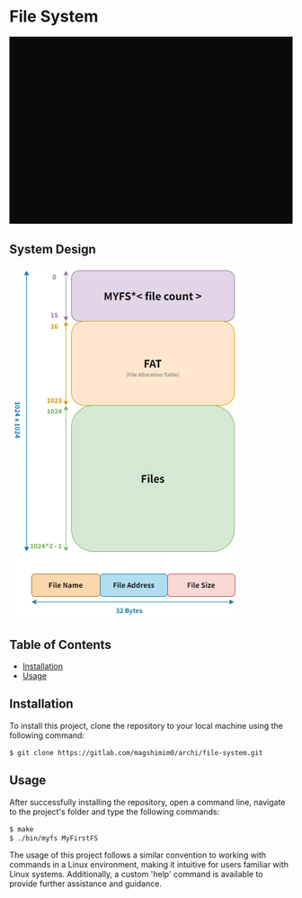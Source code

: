 # File System

![Project Demonstration GIF](fileSystem.gif)


## System Design
![System Design Image](Diagram.png)


## Table of Contents

- [Installation](#installation)
- [Usage](#usage)


## Installation

To install this project, clone the repository to your local machine using the following command:

```console
$ git clone https://gitlab.com/magshimim0/archi/file-system.git
```


## Usage
After successfully installing the repository, open a command line, navigate to the project's folder and type the following commands:

```console
$ make
$ ./bin/myfs MyFirstFS
```

The usage of this project follows a similar convention to working with commands in a Linux environment, making it intuitive for users familiar with Linux systems. Additionally, a custom 'help' command is available to provide further assistance and guidance.
